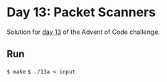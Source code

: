 # Day 13: Packet Scanners
Solution for [day 13](https://adventofcode.com/2017/day/13) of the Advent of Code challenge.

## Run
`$ make`
`$ ./13a < input`
